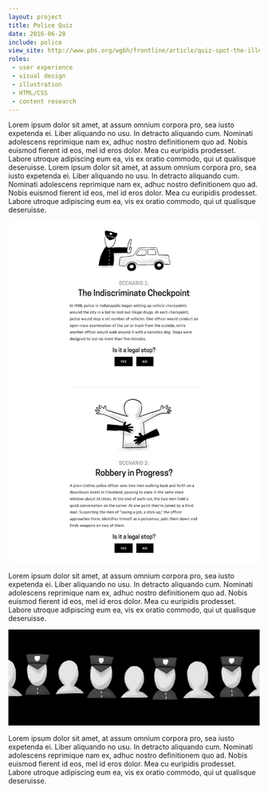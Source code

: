 ```yaml
---
layout: project
title: Police Quiz
date: 2016-06-28
include: police
view_site: http://www.pbs.org/wgbh/frontline/article/quiz-spot-the-illegal-police-stop/
roles:
 - user experience
 - visual design
 - illustration
 - HTML/CSS
 - content research
---
```


Lorem ipsum dolor sit amet, at assum omnium corpora pro, sea iusto expetenda ei. Liber aliquando no usu. In detracto aliquando cum. Nominati adolescens reprimique nam ex, adhuc nostro definitionem quo ad. Nobis euismod fierent id eos, mel id eros dolor. Mea cu euripidis prodesset. Labore utroque adipiscing eum ea, vis ex oratio commodo, qui ut qualisque deseruisse. Lorem ipsum dolor sit amet, at assum omnium corpora pro, sea iusto expetenda ei. Liber aliquando no usu. In detracto aliquando cum. Nominati adolescens reprimique nam ex, adhuc nostro definitionem quo ad. Nobis euismod fierent id eos, mel id eros dolor. Mea cu euripidis prodesset. Labore utroque adipiscing eum ea, vis ex oratio commodo, qui ut qualisque deseruisse.

<div class="inline inline--column">
	<img class="border" src="../img/police_d.jpg">
</div>

Lorem ipsum dolor sit amet, at assum omnium corpora pro, sea iusto expetenda ei. Liber aliquando no usu. In detracto aliquando cum. Nominati adolescens reprimique nam ex, adhuc nostro definitionem quo ad. Nobis euismod fierent id eos, mel id eros dolor. Mea cu euripidis prodesset. Labore utroque adipiscing eum ea, vis ex oratio commodo, qui ut qualisque deseruisse.

<div class="inline inline--wide">
	<img src="../img/police_lede.jpg">
</div>

Lorem ipsum dolor sit amet, at assum omnium corpora pro, sea iusto expetenda ei. Liber aliquando no usu. In detracto aliquando cum. Nominati adolescens reprimique nam ex, adhuc nostro definitionem quo ad. Nobis euismod fierent id eos, mel id eros dolor. Mea cu euripidis prodesset. Labore utroque adipiscing eum ea, vis ex oratio commodo, qui ut qualisque deseruisse.